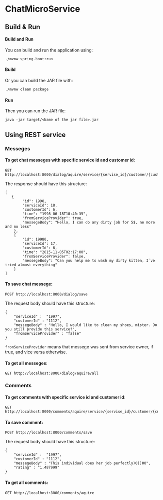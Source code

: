 # ChatMicroService


## Build & Run

#### Build and Run
You can build and run the application using:
```
./mvnw spring-boot:run 
```
#### Build
Or you can build the JAR file with:

```
./mvnw clean package
```
#### Run
Then you can run the JAR file:
```
java -jar target/<Name of the jar file>.jar
```


## Using REST service

### Messeges

#### To get chat messeges with specific service id and customer id:
```
GET http://localhost:8000/dialog/aquire/service/{servise_id}/customer/{customer_id}
```

The response should have this structure:
```
[  
   {
        "id": 1998,
        "serviceId": 18,
        "customerId": 6,
        "time": "1998-06-18T10:40:35",
        "fromServiceProvider": true,
        "messegeBody": "Hello, I can do any dirty job for 5$, no more and no less"
    }, 
    {
        "id": 19980,
        "serviceId": 17,
        "customerId": 6,
        "time": "2015-11-05T02:17:00",
        "fromServiceProvider": false,
        "messegeBody": "Can you help me to wash my dirty kitten, I`ve tried almost everything"
    }
]
```

#### To save chat messege:
```
POST http://localhost:8000/dialog/save
```
The request body should have this structure:
```
{
    "serviceId" :  "1997",
    "customerId" : "1112",
    "messegeBody" : "Hello, I would like to clean my shoes, mister. Do you still provide this service?",
    "fromServiceProvider" : "false"
}
```
```fromServiceProvider``` means that messege was sent from service owner, if true, and vice versa otherwise. 

#### To get all messeges:
```
GET http://localhost:8000/dialog/aquire/all
```

### Comments

#### To get comments with specific service id and customer id:
```
GET http://localhost:8000/comments/aquire/service/{servise_id}/customer/{customer_id}
```
#### To save comment: 
```
POST http://localhost:8000/comments/save
```
The request body should have this structure:
```
{
    "serviceId" :  "1997",
    "customerId" : "1112",
    "messegeBody" : "This individual does her job perfectly)0))00",
    "rating" : "1.487999"
}
```
#### To get all comments: 
```
GET http://localhost:8000/comments/aquire
```

